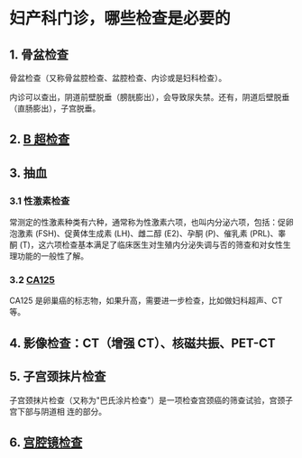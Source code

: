 # 妇产科门诊，哪些检查是必要的

## 1. 骨盆检查

骨盆检查（又称骨盆腔检查、盆腔检查、内诊或是妇科检查）。

内诊可以查出，阴道前壁脱垂（膀胱膨出），会导致尿失禁。还有，阴道后壁脱垂（直肠膨出），子宫脱垂。

## 2. [B 超检查](/检查-腹部B超到底能不能喝水.md)

## 3. 抽血

### 3.1 性激素检查

常测定的性激素种类有六种，通常称为性激素六项，也叫内分泌六项，包括：促卵泡激素 (FSH)、促黄体生成素 (LH)、雌二醇 (E2)、孕酮 (P)、催乳素 (PRL)、睾酮 (T)，这六项检查基本满足了临床医生对生殖内分泌失调与否的筛查和对女性生理功能的一般性了解。

### 3.2 [CA125](/血检-肿瘤标志物-CA125.md)

CA125 是卵巢癌的标志物，如果升高，需要进一步检查，比如做妇科超声、CT 等。

## 4. 影像检查：CT（增强 CT）、核磁共振、PET-CT

## 5. 子宫颈抹片检查

子宫颈抹片检查（又称为"巴氏涂片检查"）是一项检查宫颈癌的筛查试验，宫颈子宫下部与阴道相 连的部分。

## 6. [宫腔镜检查](/检查-宫腔镜.md)
